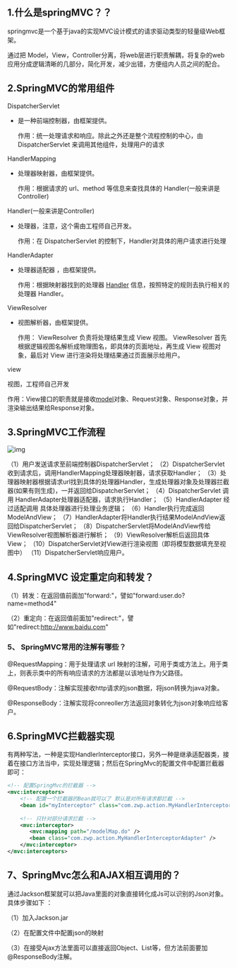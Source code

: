 ## 1.什么是springMVC？？  

springmvc是一个基于java的实现MVC设计模式的请求驱动类型的轻量级Web框架。

通过把 Model，View，Controller分离，将web层进行职责解耦，将复杂的web应用分成逻辑清晰的几部分，简化开发，减少出错，方便组内人员之间的配合。



## 2.SpringMVC的常用组件

DispatcherServlet

+ 是一种前端控制器，由框架提供。

  作用：统一处理请求和响应。除此之外还是整个流程控制的中心，由 DispatcherServlet 来调用其他组件，处理用户的请求

HandlerMapping

+ 处理器映射器，由框架提供。

  作用：根据请求的 url、method 等信息来查找具体的 Handler(一般来讲是Controller)

Handler(一般来讲是Controller)

+ 处理器，注意，这个需由工程师自己开发。

  作用：在 DispatcherServlet 的控制下，Handler对具体的用户请求进行处理

HandlerAdapter

+ 处理器适配器 ，由框架提供。

  作用：根据映射器找到的处理器 [Handler](https://so.csdn.net/so/search?q=Handler&spm=1001.2101.3001.7020) 信息，按照特定的规则去执行相关的处理器 Handler。

ViewResolver

+ 视图解析器，由框架提供。

  作用： ViewResolver 负责将处理结果生成 View 视图。 ViewResolver 首先根据逻辑视图名解析成物理图名，即具体的页面地址，再生成 View 视图对象，最后对 View 进行渲染将处理结果通过页面展示给用户。

view

视图，工程师自己开发

作用：View接口的职责就是接收[model](https://so.csdn.net/so/search?q=model&spm=1001.2101.3001.7020)对象、Request对象、Response对象，并渲染输出结果给Response对象。



## 3.SpringMVC工作流程

![img](https://img-blog.csdnimg.cn/75ec98a325394e748c10d1903f4ee419.png?x-oss-process=image/watermark,type_d3F5LXplbmhlaQ,shadow_50,text_Q1NETiBA6bqm55Sw6YeM55qE5a6I5pyb6ICF5ZGA,size_17,color_FFFFFF,t_70,g_se,x_16)

（1）用户发送请求至前端控制器DispatcherServlet；
（2）DispatcherServlet收到请求后，调用HandlerMapping处理器映射器，请求获取Handler；
（3）处理器映射器根据请求url找到具体的处理器Handler，生成处理器对象及处理器拦截器(如果有则生成)，一并返回给DispatcherServlet；
（4）DispatcherServlet 调用 HandlerAdapter处理器适配器，请求执行Handler；
（5）HandlerAdapter 经过适配调用 具体处理器进行处理业务逻辑；
（6）Handler执行完成返回ModelAndView；
（7）HandlerAdapter将Handler执行结果ModelAndView返回给DispatcherServlet；
（8）DispatcherServlet将ModelAndView传给ViewResolver视图解析器进行解析；
（9）ViewResolver解析后返回具体View；
（10）DispatcherServlet对View进行渲染视图（即将模型数据填充至视图中）
（11）DispatcherServlet响应用户。

## 4.SpringMVC 设定重定向和转发？

（1）转发：在返回值前面加"forward:"，譬如"forward:user.do?name=method4"

（2）重定向：在返回值前面加"redirect:"，譬如"redirect:http://www.baidu.com"



### 5、 SpringMVC常用的注解有哪些？

@RequestMapping：用于处理请求 url 映射的注解，可用于类或方法上。用于类上，则表示类中的所有响应请求的方法都是以该地址作为父路径。

@RequestBody：注解实现接收http请求的json数据，将json转换为java对象。

@ResponseBody：注解实现将conreoller方法返回对象转化为json对象响应给客户。


## 6.SpringMVC拦截器实现

有两种写法，一种是实现HandlerInterceptor接口，另外一种是继承适配器类，接着在接口方法当中，实现处理逻辑；然后在SpringMvc的配置文件中配置拦截器即可：

```xml
<!-- 配置SpringMvc的拦截器 -->
<mvc:interceptors>
    <!-- 配置一个拦截器的Bean就可以了 默认是对所有请求都拦截 -->
    <bean id="myInterceptor" class="com.zwp.action.MyHandlerInterceptor"></bean>
 
    <!-- 只针对部分请求拦截 -->
    <mvc:interceptor>
       <mvc:mapping path="/modelMap.do" />
       <bean class="com.zwp.action.MyHandlerInterceptorAdapter" />
    </mvc:interceptor>
</mvc:interceptors>
```



## 7、SpringMvc怎么和AJAX相互调用的？
通过Jackson框架就可以把Java里面的对象直接转化成Js可以识别的Json对象。具体步骤如下 ：

（1）加入Jackson.jar

（2）在配置文件中配置json的映射

（3）在接受Ajax方法里面可以直接返回Object、List等，但方法前面要加@ResponseBody注解。
